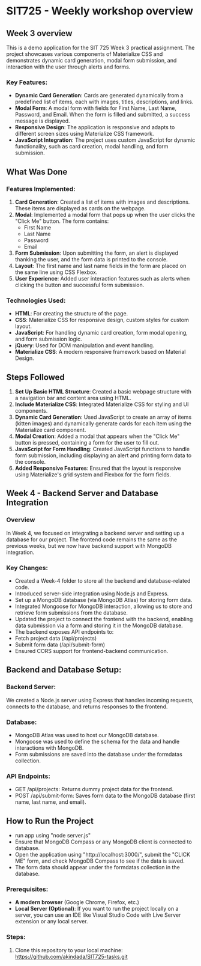 # SIT725 - Weekly workshop overview

## Week 3 overview

This is a demo application for the SIT 725 Week 3 practical assignment. The project showcases various components of Materialize CSS and demonstrates dynamic card generation, modal form submission, 
and interaction with the user through alerts and forms. 

### Key Features:
- **Dynamic Card Generation**: Cards are generated dynamically from a predefined list of items, each with images, titles, descriptions, and links.
- **Modal Form**: A modal form with fields for First Name, Last Name, Password, and Email. When the form is filled and submitted, a success message is displayed.
- **Responsive Design**: The application is responsive and adapts to different screen sizes using Materialize CSS framework.
- **JavaScript Integration**: The project uses custom JavaScript for dynamic functionality, such as card creation, modal handling, and form submission.

## What Was Done

### Features Implemented:
1. **Card Generation**: Created a list of items with images and descriptions. These items are displayed as cards on the webpage.
2. **Modal**: Implemented a modal form that pops up when the user clicks the "Click Me" button. The form contains:
   - First Name
   - Last Name
   - Password
   - Email
3. **Form Submission**: Upon submitting the form, an alert is displayed thanking the user, and the form data is printed to the console.
4. **Layout**: The first name and last name fields in the form are placed on the same line using CSS Flexbox.
5. **User Experience**: Added user interaction features such as alerts when clicking the button and successful form submission.

### Technologies Used:
- **HTML**: For creating the structure of the page.
- **CSS**: Materialize CSS for responsive design, custom styles for custom layout.
- **JavaScript**: For handling dynamic card creation, form modal opening, and form submission logic.
- **jQuery**: Used for DOM manipulation and event handling.
- **Materialize CSS**: A modern responsive framework based on Material Design.

## Steps Followed

1. **Set Up Basic HTML Structure**: Created a basic webpage structure with a navigation bar and content area using HTML.
2. **Include Materialize CSS**: Integrated Materialize CSS for styling and UI components.
3. **Dynamic Card Generation**: Used JavaScript to create an array of items (kitten images) and dynamically generate cards for each item using the Materialize card component.
4. **Modal Creation**: Added a modal that appears when the "Click Me" button is pressed, containing a form for the user to fill out.
5. **JavaScript for Form Handling**: Created JavaScript functions to handle form submission, including displaying an alert and printing form data to the console.
6. **Added Responsive Features**: Ensured that the layout is responsive using Materialize's grid system and Flexbox for the form fields.

## Week 4 - Backend Server and Database Integration
### Overview
In Week 4, we focused on integrating a backend server and setting up a database for our project. The frontend code remains the same as the previous weeks, but we now have backend support with MongoDB integration.

### Key Changes:
- Created a Week-4 folder to store all the backend and database-related code.
- Introduced server-side integration using Node.js and Express.
- Set up a MongoDB database (via MongoDB Atlas) for storing form data.
- Integrated Mongoose for MongoDB interaction, allowing us to store and retrieve form submissions from the database.
- Updated the project to connect the frontend with the backend, enabling data submission via a form and storing it in the  MongoDB database.
- The backend exposes API endpoints to:
- Fetch project data (/api/projects)
- Submit form data (/api/submit-form)
- Ensured CORS support for frontend-backend communication.

## Backend and Database Setup:
### Backend Server:
We created a Node.js server using Express that handles incoming requests, connects to the database, and returns responses to the frontend.

### Database:
- MongoDB Atlas was used to host our MongoDB database.
- Mongoose was used to define the schema for the data and handle interactions with MongoDB.
- Form submissions are saved into the database under the formdatas collection.

### API Endpoints:
- GET /api/projects: Returns dummy project data for the frontend.
- POST /api/submit-form: Saves form data to the MongoDB database (first name, last name, and email).

## How to Run the Project
- run app using "node server.js"
- Ensure that MongoDB Compass or any MongoDB client is connected to database.
- Open the application using "http://localhost:3000/", submit the "CLICK ME" form, and check MongoDB Compass to see if the data is saved.
- The form data should appear under the formdatas collection in the database.

### Prerequisites:
- **A modern browser** (Google Chrome, Firefox, etc.)
- **Local Server (Optional)**: If you want to run the project locally on a server, you can use an IDE like Visual Studio Code with Live Server extension or any local server.

### Steps:
1. Clone this repository to your local machine: https://github.com/akindada/SIT725-tasks.git
